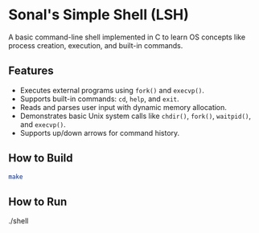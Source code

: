 # Sonal's Simple Shell (LSH)

A basic command-line shell implemented in C to learn OS concepts like process creation, execution, and built-in commands.

## Features

- Executes external programs using `fork()` and `execvp()`.
- Supports built-in commands: `cd`, `help`, and `exit`.
- Reads and parses user input with dynamic memory allocation.
- Demonstrates basic Unix system calls like `chdir()`, `fork()`, `waitpid()`, and `execvp()`.
- Supports up/down arrows for command history.

## How to Build

```bash
make
```
## How to Run
./shell
